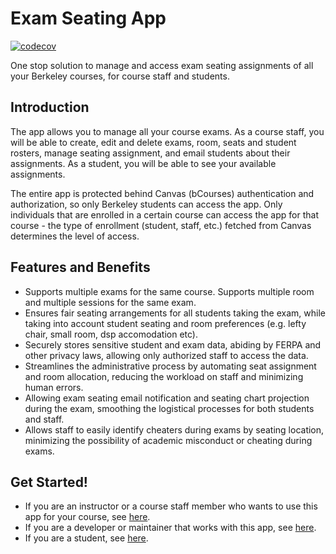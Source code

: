# Exam Seating App

[![codecov](https://codecov.io/gh/berkeley-eecs/seating/graph/badge.svg?token=0FJ178HK0N)](https://codecov.io/gh/berkeley-eecs/seating)

One stop solution to manage and access exam seating assignments of all your Berkeley courses, for course staff and students.

## Introduction

The app allows you to manage all your course exams. As a course staff, you will be able to create, edit and delete exams, room, seats and student rosters, manage seating assignment, and email students about their assignments. As a student, you will be able to see your available assignments.

The entire app is protected behind Canvas (bCourses) authentication and authorization, so only Berkeley students can access the app. Only individuals that are enrolled in a certain course can access the app for that course - the type of enrollment (student, staff, etc.) fetched from Canvas determines the level of access.

## Features and Benefits

- Supports multiple exams for the same course. Supports multiple room and multiple sessions for the same exam.
- Ensures fair seating arrangements for all students taking the exam, while taking into account student seating and room preferences (e.g. lefty chair, small room, dsp accomodation etc).
- Securely stores sensitive student and exam data, abiding by FERPA and other privacy laws, allowing only authorized staff to access the data.
- Streamlines the administrative process by automating seat assignment and room allocation, reducing the workload on staff and minimizing human errors.
- Allowing exam seating email notification and seating chart projection during the exam, smoothing the logistical processes for both students and staff.
- Allows staff to easily identify cheaters during exams by seating location, minimizing the possibility of academic misconduct or cheating during exams.

## Get Started!

- If you are an instructor or a course staff member who wants to use this app for your course, see [here](../../wiki/for-course-staff).
- If you are a developer or maintainer that works with this app, see [here](../../wiki/for-developers).
- If you are a student, see [here](../../wiki/for-students).

